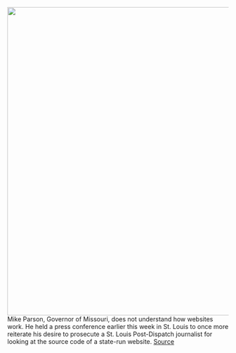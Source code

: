 <img src='https://cdn.vox-cdn.com/thumbor/PeWc5k5uk3fc7Y9_K6-mUvA9oug=/0x0:3332x2217/1200x800/filters:focal(1281x364:1813x896)/cdn.vox-cdn.com/uploads/chorus_image/image/70333855/1146875721.0.jpg' width='700px' /><br/>
Mike Parson, Governor of Missouri, does not understand how websites work. He held a press conference earlier this week in St. Louis to once more reiterate his desire to prosecute a St. Louis Post-Dispatch journalist for looking at the source code of a state-run website.
<a href='https://www.theverge.com/2021/12/31/22861188/missouri-governor-mike-parson-hack-website-source-code'> Source <a/>